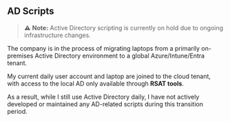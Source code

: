 ## AD Scripts

> ⚠️ **Note:** Active Directory scripting is currently on hold due to ongoing infrastructure changes.

The company is in the process of migrating laptops from a primarily on-premises Active Directory environment to a global Azure/Intune/Entra tenant.

My current daily user account and laptop are joined to the cloud tenant, with access to the local AD only available through **RSAT tools**.

As a result, while I still use Active Directory daily, I have not actively developed or maintained any AD-related scripts during this transition period.
 